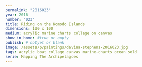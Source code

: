 ```yaml
---
permalink: "2016023"
year: 2016
number: "023"
title: Riding on the Komodo Islands
dimensions: 100 x 100
medium: acrylic marine charts collage on canvas
show_in_home: #true or empty
publish: # notyet or blank
image: /assets/p/paintings/davina-stephens-2016023.jpg
tags: acrylic boat collage canvas marine-charts ocean sold
serie: Mapping The Archipelagoes
---
```

